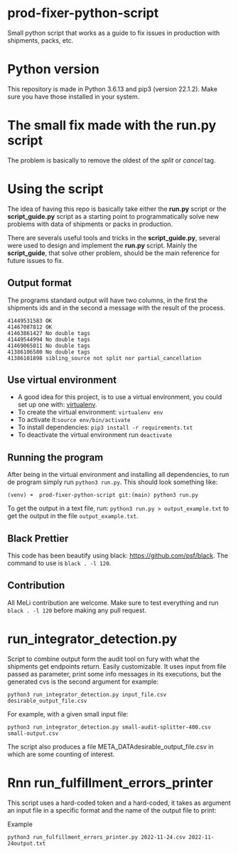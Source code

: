 # prod-fixer-python-script
Small python script that works as a guide to fix issues in production with shipments, packs, etc.

# Python version

This repository is made in Python 3.6.13 and pip3 (version 22.1.2). Make sure you have those installed in your system.

# The small fix made with the run.py script

The problem is basically to remove the oldest of the *split* or *cancel* tag.

# Using the script
The idea of having this repo is basically take either the **run.py** script or the **script_guide.py** script as a starting point to programmatically solve new problems with data of shipments or packs in production.

There are severals useful tools and tricks in the **script_guide.py**, several were used to design and implement the **run.py** script. Mainly the **script_guide**, that solve other problem, should be the main reference for future issues to fix.

## Output format

The programs standard output will have two columns, in the first the shipments ids and in the second a message with the result of the process.

```
41449531583	OK
41467087812	OK
41463861427	No double tags
41449544994	No double tags
41469065011	No double tags
41386106580	No double tags
41386101898	sibling_source not split nor partial_cancellation
```

## Use virtual environment
* A good idea for this project, is to use a virtual environment, you could set up one with: [virtualenv](https://virtualenv.pypa.io/en/latest/).
* To create the virtual environment: `virtualenv env`
* To activate it:`source env/bin/activate`
* To install dependencies: `pip3 install -r requirements.txt`
* To deactivate the virtual environment run `deactivate`

## Running the program

After being in the virtual environment and installing all dependencies, to run de program simply run `python3 run.py`. This should look something like:

`(venv) ➜  prod-fixer-python-script git:(main) python3 run.py`

To get the output in a text file, run:  `python3 run.py > output_example.txt` to get the output in the file `output_example.txt`.

## Black Prettier

This code has been beautify using black: https://github.com/psf/black. 
The command to use is `black . -l 120`.

## Contribution

All MeLi contribution are welcome. Make sure to test everything and run `black . -l 120` before making any pull request. 

# run_integrator_detection.py

Script to combine output form the audit tool on fury with what the shipments get endpoints return. Easily customizable. It uses input from file passed as parameter, print some info messages in its executions, but the generated cvs is the second argument for example:

```python3 run_integrator_detection.py input_file.csv desirable_output_file.csv```

For example, with a given small input file: 

```python3 run_integrator_detection.py small-audit-splitter-400.csv small-output.csv```

The script also produces a file META_DATAdesirable_output_file.csv in which are some counting of interest.

# Rnn run_fulfillment_errors_printer

This script uses a hard-coded token and a hard-coded, it takes as argument an input file in a specific format and the name of the output file to print: 

Example

```python3 run_fulfillment_errors_printer.py 2022-11-24.csv 2022-11-24output.txt```